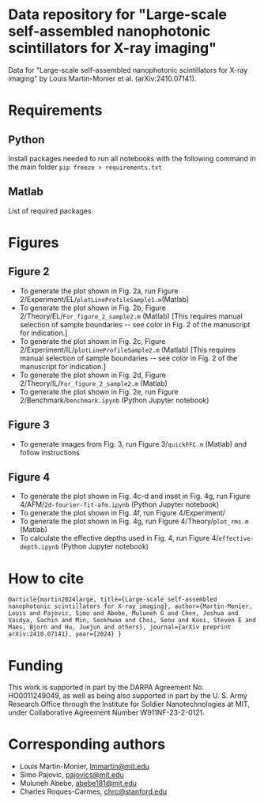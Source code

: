 # Data repository for "Large-scale self-assembled nanophotonic scintillators for X-ray imaging" 
Data for "Large-scale self-assembled nanophotonic scintillators for X-ray imaging" by Louis Martin-Monier et al. (arXiv:2410.07141).

# Requirements
## Python
Install packages needed to run all notebooks with the following command in the main folder
`pip freeze > requirements.txt`

## Matlab
List of required packages

# Figures

## Figure 2 
- To generate the plot shown in Fig. 2a, run Figure 2/Experiment/EL/`plotLineProfileSample1.m`(Matlab)
- To generate the plot shown in Fig. 2b, Figure 2/Theory/EL/`For_figure_2_sample2.m` (Matlab) [This requires manual selection of sample boundaries -- see color in Fig. 2 of the manuscript for indication.]
- To generate the plot shown in Fig. 2c, Figure 2/Experiment/IL/`plotLineProfileSample2.m` (Matlab) [This requires manual selection of sample boundaries -- see color in Fig. 2 of the manuscript for indication.]
- To generate the plot shown in Fig. 2d, Figure 2/Theory/IL/`For_figure_2_sample2.m` (Matlab)
- To generate the plot shown in Fig. 2e, run Figure 2/Benchmark/`benchmark.ipynb` (Python Jupyter notebook)

## Figure 3
- To generate images from Fig. 3, run Figure 3/`quickFFC.m` (Matlab) and follow instructions
 
## Figure 4
- To generate the plot shown in Fig. 4c-d and inset in Fig. 4g, run Figure 4/AFM/`2d-fourier-fit-afm.ipynb` (Python Jupyter notebook)
- To generate the plot shown in Fig. 4f, run Figure 4/Experiment/
- To generate the plot shown in Fig. 4g, run Figure 4/Theory/`plot_rms.m` (Matlab)
- To calculate the effective depths used in Fig. 4, run Figure 4/`effective-depth.ipynb` (Python Jupyter notebook)

# How to cite
`@article{martin2024large,
  title={Large-scale self-assembled nanophotonic scintillators for X-ray imaging},
  author={Martin-Monier, Louis and Pajovic, Simo and Abebe, Muluneh G and Chen, Joshua and Vaidya, Sachin and Min, Seokhwan and Choi, Seou and Kooi, Steven E and Maes, Bjorn and Hu, Juejun and others},
  journal={arXiv preprint arXiv:2410.07141},
  year={2024}
}`

# Funding

This work is supported in part by the DARPA Agreement No. HO0011249049, as well as being also supported in part by the U. S. Army Research Office
through the Institute for Soldier Nanotechnologies at MIT, under Collaborative Agreement Number W911NF-23-2-0121.

# Corresponding authors
- Louis Martin-Monier, lmmartin@mit.edu
- Simo Pajovic, pajovics@mit.edu
- Muluneh Abebe, abebe181@mit.edu
- Charles Roques-Carmes, chrc@stanford.edu

